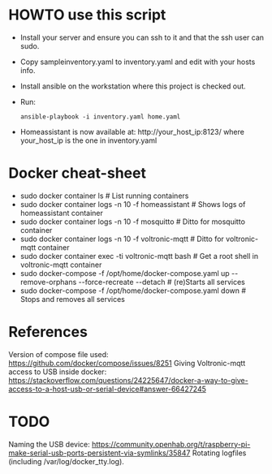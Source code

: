 

# HOWTO use this script

- Install your server and ensure you can ssh to it and that the ssh user can sudo.
- Copy sampleinventory.yaml to inventory.yaml and edit with your hosts info.
- Install ansible on the workstation where this project is checked out.
- Run: 

      ansible-playbook -i inventory.yaml home.yaml

- Homeassistant is now available at: http://your_host_ip:8123/  where your_host_ip is the one in inventory.yaml


# Docker cheat-sheet
- sudo docker container ls                           # List running containers
- sudo docker container logs -n 10 -f homeassistant  # Shows logs of homeassistant container
- sudo docker container logs -n 10 -f mosquitto      # Ditto for mosquitto container 
- sudo docker container logs -n 10 -f voltronic-mqtt # Ditto for voltronic-mqtt container
- sudo docker container exec -ti voltronic-mqtt bash # Get a root shell in voltronic-mqtt container
- sudo docker-compose -f /opt/home/docker-compose.yaml up --remove-orphans --force-recreate --detach   # (re)Starts all services
- sudo docker-compose -f /opt/home/docker-compose.yaml down                                            # Stops and removes all services


# References
Version of compose file used: https://github.com/docker/compose/issues/8251
Giving Voltronic-mqtt access to USB inside docker: https://stackoverflow.com/questions/24225647/docker-a-way-to-give-access-to-a-host-usb-or-serial-device#answer-66427245

# TODO
Naming the USB device: https://community.openhab.org/t/raspberry-pi-make-serial-usb-ports-persistent-via-symlinks/35847
Rotating logfiles (including /var/log/docker_tty.log).

